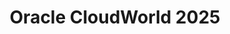 ---
title: "Oracle CloudWorld 2025"
startDate: 2025-10-13
location:
  city: "Las Vegas"
  country: "USA"
url: "https://www.oracle.com/cloudworld/"
image: "/images/08.png"
featured: true
eventType: ["Cloud", "AI"]
region: "Americas"
---